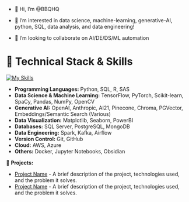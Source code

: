 - 👋 Hi, I’m @BBQHQ
<!---  --->
- 👀 I’m interested in data science, machine-learning, generative-AI, python, SQL, data analysis, and data engineering!
<!--- 🌱 I’m currently learning patience and positivity --->
- 💞️ I’m looking to collaborate on AI/DE/DS/ML automation



# 🔧 **Technical Stack & Skills**
[![My Skills](https://skillicons.dev/icons?i=azure,aws,py,postgres,html,css,obsidian,bash,docker,kafka,opencv,r,sklearn,pytorch,tensorflow)](https://skillicons.dev)
<!---
BBQHQ/BBQHQ is a ✨ special ✨ repository because its `README.md` (this file) appears on your GitHub profile.
You can click the Preview link to take a look at your changes.
--->
- **Programming Languages:** Python, SQL, R, SAS
- **Data Science & Machine Learning:** TensorFlow, PyTorch, Scikit-learn, SpaCy, Pandas, NumPy, OpenCV
- **Generative AI:** OpenAI, Anthropic, AI21, Pinecone, Chroma, PGVector, Embeddings/Semantic Search (Various)
- **Data Visualization:** Matplotlib, Seaborn, PowerBI
- **Databases:** SQL Server, PostgreSQL, MongoDB
- **Data Engineering:** Spark, Kafka, Airflow
- **Version Control:** Git, GitHub
- **Cloud:** AWS, Azure
- **Others:** Docker, Jupyter Notebooks, Obsidian


📁 **Projects:**
- [Project Name](GitHub_Project_Link) - A brief description of the project, technologies used, and the problem it solves.
- [Project Name](GitHub_Project_Link) - A brief description of the project, technologies used, and the problem it solves.

